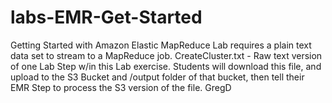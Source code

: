 # labs-EMR-Get-Started
Getting Started with Amazon Elastic MapReduce
Lab requires a plain text data set to stream to a MapReduce job. 
CreateCluster.txt - Raw text version of one Lab Step w/in this Lab exercise. 
Students will download this file, and upload to the S3 Bucket and /output folder of that bucket, then tell their EMR Step to process the S3 version of the file.
GregD
